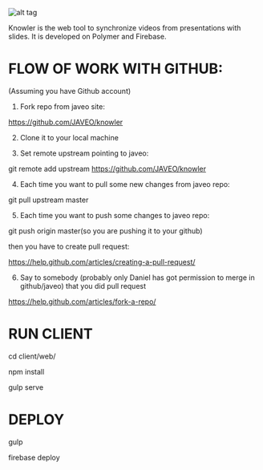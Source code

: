 ![alt tag](https://raw.github.com/JAVEO/knowler/master/docs/img/knowler.png)

Knowler is the web tool to synchronize videos from presentations with slides. It is developed on Polymer and Firebase.

FLOW OF WORK WITH GITHUB:
=========================

(Assuming you have Github account)

1. Fork repo from javeo site:

https://github.com/JAVEO/knowler

2. Clone it to your local machine

3. Set remote upstream pointing to javeo:

git remote add upstream https://github.com/JAVEO/knowler

4. Each time you want to pull some new changes from javeo repo:

git pull upstream master

5. Each time you want to push some changes to javeo repo:

git push origin master(so you are pushing it to your github)

then you have to create pull request:

https://help.github.com/articles/creating-a-pull-request/

6. Say to somebody (probably only Daniel has got permission to merge in github/javeo) that you did pull request

https://help.github.com/articles/fork-a-repo/

RUN CLIENT
==============
cd client/web/

npm install

gulp serve

DEPLOY
==============
gulp

firebase deploy

